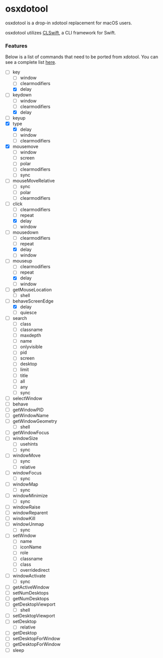 # osxdotool

osxdotool is a drop-in xdotool replacement for macOS users.

osxdotool utilizes [CLSwift](https://github.com/twof/CLSwift), a CLI framework for Swift. 

### Features
Below is a list of commands that need to be ported from xdotool. You can see a complete list [here](https://www.semicomplete.com/projects/xdotool/xdotool.xhtml).
- [ ] key
    - [ ] window
    - [ ] clearmodifiers
    - [x] delay
- [ ] keydown
    - [ ] window
    - [ ] clearmodifiers
    - [x] delay
- [ ] keyup
- [x] type
    - [x] delay
    - [ ] window
    - [ ] clearmodifiers
- [x] mousemove
   - [ ] window
   - [ ] screen
   - [ ] polar
   - [ ] clearmodifiers
   - [ ] sync
- [ ] mouseMoveRelative
   - [ ] sync
   - [ ] polar
   - [ ] clearmodifiers
- [ ] click
   - [ ] clearmodifiers
   - [ ] repeat
   - [x] delay
   - [ ] window
- [ ] mousedown
   - [ ] clearmodifiers
   - [ ] repeat
   - [x] delay
   - [ ] window
- [ ] mouseup
   - [ ] clearmodifiers
   - [ ] repeat
   - [x] delay
   - [ ] window
- [ ] getMouseLocation
    - [ ] shell
- [ ] behaveScreenEdge
    - [x] delay
    - [ ] quiesce
- [ ] search
    - [ ] class
    - [ ] classname
    - [ ] maxdepth
    - [ ] name
    - [ ] onlyvisible
    - [ ] pid
    - [ ] screen
    - [ ] desktop
    - [ ] limit
    - [ ] title
    - [ ] all
    - [ ] any
    - [ ] sync
- [ ] selectWindow
- [ ] behave
- [ ] getWindowPID
- [ ] getWindowName
- [ ] getWindowGeometry
    - [ ] shell
- [ ] getWindowFocus
- [ ] windowSize
    - [ ] usehints
    - [ ] sync
- [ ] windowMove
    - [ ] sync
    - [ ] relative
- [ ] windowFocus
    - [ ] sync
- [ ] windowMap
    - [ ] sync
- [ ] windowMinimize
    - [ ] sync
- [ ] windowRaise
- [ ] windowReparent
- [ ] windowKill
- [ ] windowUnmap
    - [ ] sync
- [ ] setWindow
    - [ ] name
    - [ ] iconName
    - [ ] role
    - [ ] classname
    - [ ] class
    - [ ] overridedirect
- [ ] windowActivate
    - [ ] sync
- [ ] getActiveWindow
- [ ] setNumDesktops
- [ ] getNumDesktops
- [ ] getDesktopViewport
    - [ ] shell
- [ ] setDesktopViewport
- [ ] setDesktop
    - [ ] relative
- [ ] getDesktop
- [ ] setDesktopForWindow
- [ ] getDesktopForWindow
- [ ] sleep
